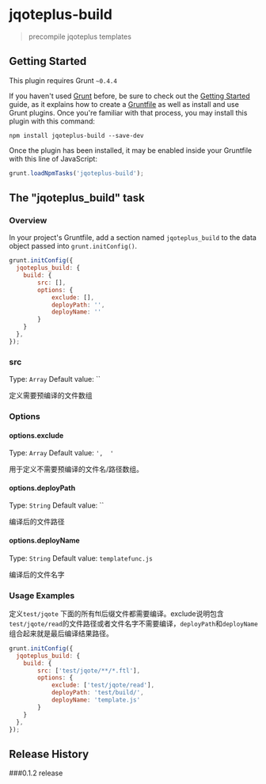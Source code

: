 # jqoteplus-build

> precompile jqoteplus templates



## Getting Started
This plugin requires Grunt `~0.4.4`

If you haven't used [Grunt](http://gruntjs.com/) before, be sure to check out the [Getting Started](http://gruntjs.com/getting-started) guide, as it explains how to create a [Gruntfile](http://gruntjs.com/sample-gruntfile) as well as install and use Grunt plugins. Once you're familiar with that process, you may install this plugin with this command:

```shell
npm install jqoteplus-build --save-dev
```

Once the plugin has been installed, it may be enabled inside your Gruntfile with this line of JavaScript:

```js
grunt.loadNpmTasks('jqoteplus-build');
```

## The "jqoteplus_build" task

### Overview
In your project's Gruntfile, add a section named `jqoteplus_build` to the data object passed into `grunt.initConfig()`.

```js
grunt.initConfig({
  jqoteplus_build: {
    build: {
        src: [],
        options: {
            exclude: [],
            deployPath: '',
            deployName: ''
        }
    }
  },
});
```
### src
Type: `Array`
Default value: ``

定义需要预编译的文件数组

### Options

#### options.exclude
Type: `Array`
Default value: `',  '`

用于定义不需要预编译的文件名/路径数组。

#### options.deployPath
Type: `String`
Default value: ``

编译后的文件路径

#### options.deployName
Type: `String`
Default value: `templatefunc.js`

编译后的文件名字

### Usage Examples
定义`test/jqote` 下面的所有ftl后缀文件都需要编译。exclude说明包含`test/jqote/read`的文件路径或者文件名字不需要编译，`deployPath`和`deployName`组合起来就是最后编译结果路径。
```js
grunt.initConfig({
  jqoteplus_build: {
    build: {
        src: ['test/jqote/**/*.ftl'],
        options: {
            exclude: ['test/jqote/read'],
            deployPath: 'test/build/',
            deployName: 'template.js'
        }
    }
  },
});
```

## Release History
###0.1.2 release
